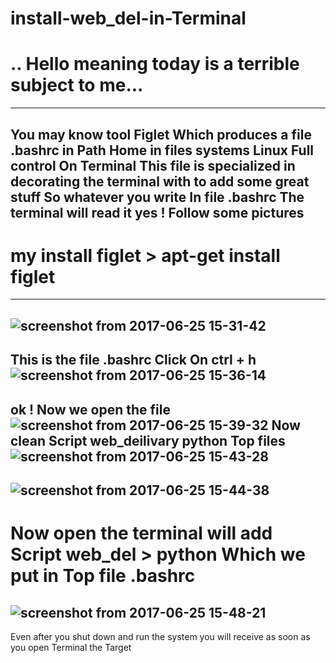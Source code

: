 # install-web_del-in-Terminal
# .. Hello meaning today is a terrible subject to me...
------------------------------------------------------------------------------------
 You may know tool Figlet Which produces a file .bashrc in Path Home in files systems Linux Full control On Terminal
 This file is specialized in decorating the terminal with to add some great stuff
 So whatever you write In file .bashrc The terminal will read it yes !
 Follow some pictures
----------------------------------------------------------------------
# my install figlet > apt-get install figlet 
------------------------------
![screenshot from 2017-06-25 15-31-42](https://user-images.githubusercontent.com/25440152/27517913-52cdcb0c-59a2-11e7-96d1-63d5664ea446.png)
-----------------------------------------------------------------------------------
This is the file .bashrc Click On ctrl + h
![screenshot from 2017-06-25 15-36-14](https://user-images.githubusercontent.com/25440152/27517948-f93c973e-59a2-11e7-8590-4a64d89a347a.png)
----------------------------------------------------
ok ! Now we open the file
![screenshot from 2017-06-25 15-39-32](https://user-images.githubusercontent.com/25440152/27517976-7a02aee4-59a3-11e7-8a1f-61857d631e0c.png)
Now clean Script web_deilivary python Top  files 
![screenshot from 2017-06-25 15-43-28](https://user-images.githubusercontent.com/25440152/27518007-0190f8b6-59a4-11e7-9401-e5611b63e5ac.png)
----------------------------
![screenshot from 2017-06-25 15-44-38](https://user-images.githubusercontent.com/25440152/27518016-35273c62-59a4-11e7-8506-4e9935f21216.png)
------------------
# Now open the terminal will add Script web_del > python Which we put in Top file .bashrc
![screenshot from 2017-06-25 15-48-21](https://user-images.githubusercontent.com/25440152/27518049-a77bf942-59a4-11e7-9590-c2013029c256.png)
---------------------------------
Even after you shut down and run the system you will receive as soon as you open Terminal the Target 
